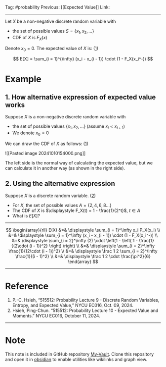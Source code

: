 Tag: #probability 
Previous: [[Expected Value]]
Link: 

---

Let $X$ be a non-negative discrete random variable with

- the set of possible values $S = \{x_1, x_2, \ldots\}$
- CDF of $X$ is $F_X(x)$

Denote $x_0 = 0$. The expected value of $X$ is: (<u>1</u>)

$$
E[X] = \sum_{i = 1}^{\infty} (x_i - x_{i - 1}) \cdot (1 - F_X(x_i^-))
$$

# Example

## 1. How alternative expression of expected value works

Suppose $X$ is a non-negative discrete random variable with

- the set of possible values $\{x_1, x_2, \ldots\}$ (assume $x_i < x_{i + 1}$)
- We denote $x_0 = 0$

We can draw the CDF of $X$ as follows: (<u>1</u>)

![[Pasted image 20241010154000.png]]

The left side is the normal way of calculating the expected value, but we can calculate it in another way (as shown in the right side).

## 2. Using the alternative expression

Suppose $X$ is a discrete random variable. (<u>2</u>)

- For $X$, the set of possible values $A = \{2, 4, 6, 8 \dots\}$
- The CDF of $X$ is $\displaystyle F_X(t) = 1 - \frac{1}{2^t}$, $t \in A$
- What is $E[X]$?

---

$$
\begin{array}{rll}
    E(X) &=& \displaystyle \sum_{i = 1}^\infty x_i P_X(x_i) \\
    &=& \displaystyle \sum_{i = 1}^\infty (x_i - x_{i - 1}) \cdot (1 - F_X(x_i^-)) \\
    &=& \displaystyle \sum_{i = 2}^\infty (2) \cdot 
    \left(1 - 
        \left(
            1 - \frac{1}{(2\cdot (i - 1))^2}
        \right)
    \right) \\
    &=& \displaystyle \sum_{i = 2}^\infty \frac{1}{(2\cdot (i - 1))^2} \\
    &=& \displaystyle \frac 1 2 \sum_{i = 2}^\infty \frac{1}{(i - 1)^2} \\
    &=& \displaystyle \frac 1 2 \cdot \frac{\pi^2}{6}
\end{array}
$$

---

# Reference

1. P.-C. Hsieh, “515512: Probability Lecture 9 - Discrete Random Variables, Entropy, and Expected Value,” NYCU EC016, Oct. 09, 2024.
2. Hsieh, Ping-Chun. “515512: Probability Lecture 10 - Expected Value and Moments.” NYCU EC016, October 11, 2024.

---

# Note

This note is included in GitHub repository [My-Vault](https://github.com/LittleD3092/My-Vault.git). Clone this repository and open it in [obsidian](https://obsidian.md/) to enable utilities like wikilinks and graph view.
